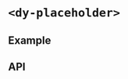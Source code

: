 # `<dy-placeholder>`

## Example

<gbp-example
  name="dy-placeholder"
  props='{"style": "width: 100%;", "mode": "multi", "minLine": 4, "maxLine": 10}'
  src="https://jspm.dev/duoyun-ui/elements/placeholder"></gbp-example>

## API

<gbp-api src="/src/elements/placeholder.ts"></gbp-api>
